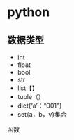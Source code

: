 # python

## 数据类型

- int
- float
- bool
- str
- list【】
- tuple（）
- dict{‘a’：“001”}
- set{a，b，v}集合

函数